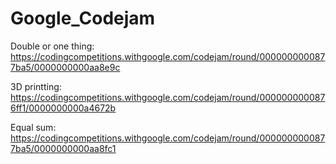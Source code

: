 # Google_Codejam

Double or one thing: https://codingcompetitions.withgoogle.com/codejam/round/0000000000877ba5/0000000000aa8e9c

3D printting: https://codingcompetitions.withgoogle.com/codejam/round/0000000000876ff1/0000000000a4672b

Equal sum: https://codingcompetitions.withgoogle.com/codejam/round/0000000000877ba5/0000000000aa8fc1
